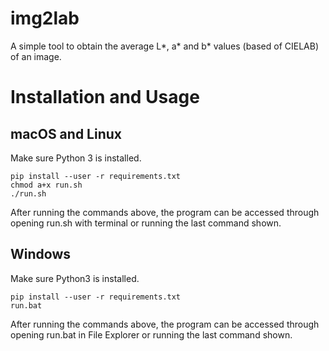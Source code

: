 # img2lab

A simple tool to obtain the average L*, a* and b* values (based of CIELAB) of an image.

# Installation and Usage

## macOS and Linux

Make sure Python 3 is installed.

```shell
pip install --user -r requirements.txt
chmod a+x run.sh
./run.sh
```

After running the commands above, the program can be accessed through opening run.sh with terminal or running the last command shown.

## Windows

Make sure Python3 is installed.

```shell
pip install --user -r requirements.txt
run.bat
```

After running the commands above, the program can be accessed through opening run.bat in File Explorer or running the last command shown.